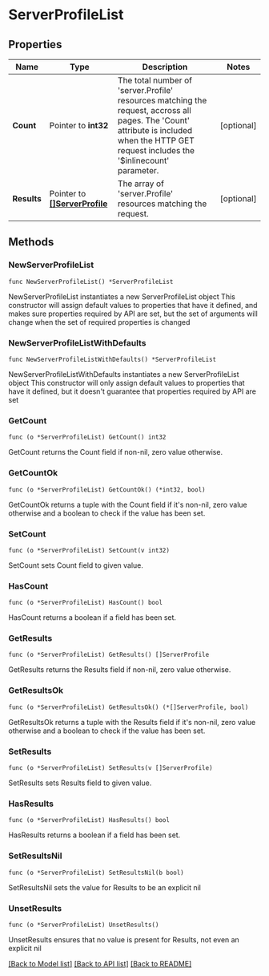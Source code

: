 # ServerProfileList

## Properties

Name | Type | Description | Notes
------------ | ------------- | ------------- | -------------
**Count** | Pointer to **int32** | The total number of &#39;server.Profile&#39; resources matching the request, accross all pages. The &#39;Count&#39; attribute is included when the HTTP GET request includes the &#39;$inlinecount&#39; parameter. | [optional] 
**Results** | Pointer to [**[]ServerProfile**](ServerProfile.md) | The array of &#39;server.Profile&#39; resources matching the request. | [optional] 

## Methods

### NewServerProfileList

`func NewServerProfileList() *ServerProfileList`

NewServerProfileList instantiates a new ServerProfileList object
This constructor will assign default values to properties that have it defined,
and makes sure properties required by API are set, but the set of arguments
will change when the set of required properties is changed

### NewServerProfileListWithDefaults

`func NewServerProfileListWithDefaults() *ServerProfileList`

NewServerProfileListWithDefaults instantiates a new ServerProfileList object
This constructor will only assign default values to properties that have it defined,
but it doesn't guarantee that properties required by API are set

### GetCount

`func (o *ServerProfileList) GetCount() int32`

GetCount returns the Count field if non-nil, zero value otherwise.

### GetCountOk

`func (o *ServerProfileList) GetCountOk() (*int32, bool)`

GetCountOk returns a tuple with the Count field if it's non-nil, zero value otherwise
and a boolean to check if the value has been set.

### SetCount

`func (o *ServerProfileList) SetCount(v int32)`

SetCount sets Count field to given value.

### HasCount

`func (o *ServerProfileList) HasCount() bool`

HasCount returns a boolean if a field has been set.

### GetResults

`func (o *ServerProfileList) GetResults() []ServerProfile`

GetResults returns the Results field if non-nil, zero value otherwise.

### GetResultsOk

`func (o *ServerProfileList) GetResultsOk() (*[]ServerProfile, bool)`

GetResultsOk returns a tuple with the Results field if it's non-nil, zero value otherwise
and a boolean to check if the value has been set.

### SetResults

`func (o *ServerProfileList) SetResults(v []ServerProfile)`

SetResults sets Results field to given value.

### HasResults

`func (o *ServerProfileList) HasResults() bool`

HasResults returns a boolean if a field has been set.

### SetResultsNil

`func (o *ServerProfileList) SetResultsNil(b bool)`

 SetResultsNil sets the value for Results to be an explicit nil

### UnsetResults
`func (o *ServerProfileList) UnsetResults()`

UnsetResults ensures that no value is present for Results, not even an explicit nil

[[Back to Model list]](../README.md#documentation-for-models) [[Back to API list]](../README.md#documentation-for-api-endpoints) [[Back to README]](../README.md)


